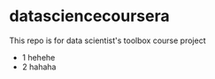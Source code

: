 # datasciencecoursera
This repo is for data scientist's toolbox course project
* 1 hehehe
* 2 hahaha

